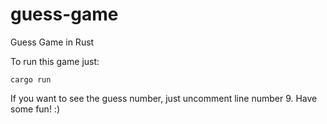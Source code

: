 # guess-game
Guess Game in Rust

To run this game just: 

```
cargo run
```
If you want to see the guess number, just uncomment line number 9. 
Have some fun! :)
